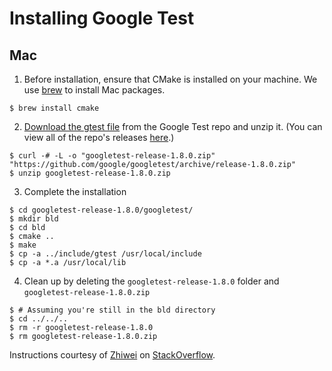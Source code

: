 # Installing Google Test

## Mac

1. Before installation, ensure that CMake is installed on your machine. We use [brew](https://brew.sh/) to install Mac packages.
```
$ brew install cmake
```

2. [Download the gtest file](https://github.com/google/googletest/archive/release-1.8.0.zip) from the Google Test repo and unzip it. (You can view all of the repo's releases [here](https://github.com/google/googletest/releases).)
```
$ curl -# -L -o "googletest-release-1.8.0.zip" "https://github.com/google/googletest/archive/release-1.8.0.zip"
$ unzip googletest-release-1.8.0.zip
```

3. Complete the installation
```
$ cd googletest-release-1.8.0/googletest/
$ mkdir bld
$ cd bld
$ cmake ..
$ make
$ cp -a ../include/gtest /usr/local/include
$ cp -a *.a /usr/local/lib
```

4. Clean up by deleting the  ```googletest-release-1.8.0``` folder and ```googletest-release-1.8.0.zip```
```
$ # Assuming you're still in the bld directory
$ cd ../../..
$ rm -r googletest-release-1.8.0
$ rm googletest-release-1.8.0.zip
```

Instructions courtesy of [Zhiwei](https://stackoverflow.com/users/6580318/zhiwei) on [StackOverflow](https://stackoverflow.com/a/42707478).
